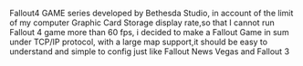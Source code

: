 Fallout4 GAME series developed by Bethesda Studio,
in account of the limit of my computer Graphic Card Storage display rate,so that I cannot run Fallout 4 game more than 60 fps,
i decided to make a Fallout Game in sum under TCP/IP protocol,
with a large map support,it should be easy to understand and simple to config just like Fallout News Vegas and Fallout 3
